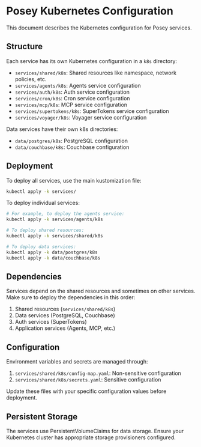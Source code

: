 # Posey Kubernetes Configuration

This document describes the Kubernetes configuration for Posey services.

## Structure

Each service has its own Kubernetes configuration in a `k8s` directory:

- `services/shared/k8s`: Shared resources like namespace, network policies, etc.
- `services/agents/k8s`: Agents service configuration
- `services/auth/k8s`: Auth service configuration
- `services/cron/k8s`: Cron service configuration
- `services/mcp/k8s`: MCP service configuration
- `services/supertokens/k8s`: SuperTokens service configuration
- `services/voyager/k8s`: Voyager service configuration

Data services have their own k8s directories:
- `data/postgres/k8s`: PostgreSQL configuration
- `data/couchbase/k8s`: Couchbase configuration

## Deployment

To deploy all services, use the main kustomization file:

```bash
kubectl apply -k services/
```

To deploy individual services:

```bash
# For example, to deploy the agents service:
kubectl apply -k services/agents/k8s

# To deploy shared resources:
kubectl apply -k services/shared/k8s

# To deploy data services:
kubectl apply -k data/postgres/k8s
kubectl apply -k data/couchbase/k8s
```

## Dependencies

Services depend on the shared resources and sometimes on other services. Make sure to deploy
the dependencies in this order:

1. Shared resources (`services/shared/k8s`)
2. Data services (PostgreSQL, Couchbase)
3. Auth services (SuperTokens)
4. Application services (Agents, MCP, etc.)

## Configuration

Environment variables and secrets are managed through:

1. `services/shared/k8s/config-map.yaml`: Non-sensitive configuration
2. `services/shared/k8s/secrets.yaml`: Sensitive configuration

Update these files with your specific configuration values before deployment.

## Persistent Storage

The services use PersistentVolumeClaims for data storage. Ensure your Kubernetes cluster 
has appropriate storage provisioners configured. 
